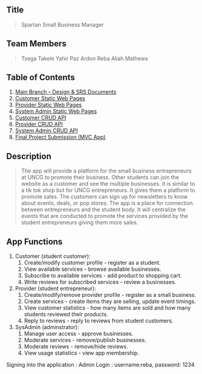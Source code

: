 
## Title
> Spartan Small Business Manager

## Team Members
> Tsega Takele
> Yahir Paz Ardon
> Reba Aliah Mathews

## Table of Contents

1. [Main Branch – Design & SRS Documents](https://github.com/raliahm/SpartanSmallBusinessManager/tree/main)
2. [Customer Static Web Pages](https://github.com/raliahm/SpartanSmallBusinessManager/tree/tsega_takele)
3. [Provider Static Web Pages](https://github.com/raliahm/SpartanSmallBusinessManager/tree/yahir_paz)
4. [System Admin Static Web Pages](https://github.com/raliahm/SpartanSmallBusinessManager/tree/admin-profile)
5. [Customer CRUD API](https://github.com/raliahm/SpartanSmallBusinessManager/tree/Customer_crud_api)
6. [Provider CRUD API](https://github.com/raliahm/SpartanSmallBusinessManager/tree/Provider_CRUP_API)
7. [System Admin CRUD API](https://github.com/raliahm/SpartanSmallBusinessManager/tree/reba-mathews)
8. [Final Project Submission (MVC App)](https://github.com/raliahm/SpartanSmallBusinessManager/tree/final_mvc_app)


## Description 
> The app will provide a platform for the small business entrepreneurs at UNCG to promote their business. Other students can join the website as a
> customer and see the multiple businesses. It is similar to a tik tok shop but for UNCG entrepreneurs. It gives them a platform to promote sales.
> The customers can sign up for newsletters to know about events, deals, or pop stores.
> The app is a place for connection between entrepreneurs and the student body. It will centralize the events that are conducted to promote the services provided
> by the student entrepreneurs giving them more sales. 

## App Functions
1. Customer (student customer):
    1. Create/modify customer profile - register as a student.
    2. View available services - browse available businesses.
    3. Subscribe to available services - add product to shopping cart.
    4. Write reviews for subscribed services - review a businesses.
2. Provider (student entrepreneur):
    1. Create/modify/remove provider profile - register as a small business.
    2. Create services - create items they are selling, update event timings.
    3. View customer statistics - how many items are sold and how many students reviewed their products.
    4. Reply to reviews - reply to reviews from student customers.
3. SysAdmin (adminstrator):
    1. Manage user access - approve businesses.
    2. Moderate services - remove/publish businesses.
    3. Moderate reviews - remove/hide reviews.
    4. View usage statistics - view app membership.
  
Signing into the application :
Admin Login : username:reba, password: 1234


